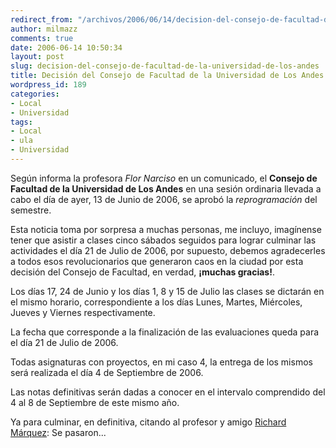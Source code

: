 ```yaml
---
redirect_from: "/archivos/2006/06/14/decision-del-consejo-de-facultad-de-la-universidad-de-los-andes/"
author: milmazz
comments: true
date: 2006-06-14 10:50:34
layout: post
slug: decision-del-consejo-de-facultad-de-la-universidad-de-los-andes
title: Decisión del Consejo de Facultad de la Universidad de Los Andes
wordpress_id: 189
categories:
- Local
- Universidad
tags:
- Local
- ula
- Universidad
---
```


Según informa la profesora _Flor Narciso_ en un comunicado, el **Consejo de Facultad de la Universidad de Los Andes** en una sesión ordinaria llevada a cabo el día de ayer, 13 de Junio de 2006, se aprobó la _reprogramación_ del semestre.

Esta noticia toma por sorpresa a muchas personas, me incluyo, imagínense tener que asistir a clases cinco sábados seguidos para lograr culminar las actividades el día 21 de Julio de 2006, por supuesto, debemos agradecerles a todos esos revolucionarios que generaron caos en la ciudad por esta decisión del Consejo de Facultad, en verdad, **¡muchas gracias!**.

Los días 17, 24 de Junio y los días 1, 8 y 15 de Julio las clases se dictarán en el mismo horario, correspondiente a los días Lunes, Martes, Miércoles, Jueves y Viernes respectivamente.

La fecha que corresponde a la finalización de las evaluaciones queda para el día 21 de Julio de 2006.

Todas asignaturas con proyectos, en mi caso 4, la entrega de los mismos será realizada el día 4 de Septiembre de 2006.

Las notas definitivas serán dadas a conocer en el intervalo comprendido del 4 al 8 de Septiembre de este mismo año.

Ya para culminar, en definitiva, citando al profesor y amigo [Richard Márquez](http://webdelprofesor.ula.ve/ingenieria/marquez/): Se pasaron...
